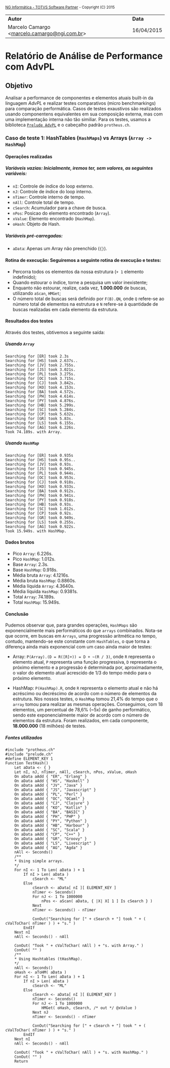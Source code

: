 <small><a href="http://ngi.com.br">NG Informática - TOTVS Software Partner</a> - Copyright (C) 2015</small>

<table>
<tr>
    <td><b>Autor</b></td>
    <td><b>Data</b></td>
</tr>
<tr>
    <td>Marcelo Camargo &lt;<a href="mailto:marcelo.camargo@ngi.com.br">marcelo.camargo@ngi.com.br</a>&gt;</td>
    <td>16/04/2015</td>
</tr>
</table>

# Relatório de Análise de Performance com AdvPL

## Objetivo

Analisar a performance de componentes e elementos atuais built-in da linguagem
*AdvPL* e realizar testes comparativos (micro benchmarkings) para comparação
performática. Casos de testes exaustivos são realizados usando componentens
equivalentes em sua composição externa, mas com uma implementação interna não
tão similiar. Para os testes, usamos a biblioteca [`Prelude AdvPL`](https://github.com/nginformatica/prelude-advpl) e o cabeçalho padrão `protheus.ch`.

### Caso de teste 1: HashTables (`HashMaps`) vs Arrays (`Array -> HashMap`)

#### Operações realizadas

##### Variáveis vazias: Inicialmente, iremos ter, sem valores, as seguintes variáveis:
- `nI`: Controle de índice do loop externo.
- `nJ`: Controle de índice do loop interno.
- `nTimer`: Controle interno de tempo.
- `nAll`: Controle total de tempo.
- `cSearch`: Acumulador para a chave de busca.
- `nPos`: Posicao do elemento encontrado (`Array`).
- `xValue`: Elemento encontrado (`HashMap`).
- `oHash`: Objeto de Hash.

##### Variáveis pré-carregadas:
- `aData`: Apenas um Array não preenchido (`{}`).

#### Rotina de execução: Seguiremos a seguinte rotina de execução e testes:
- Percorra todos os elementos da nossa estrutura (`+ 1` elemento indefinido);
- Quando estourar o índice, torne a pesquisa um valor inexistente;
- Enquanto não estourar, realize, cada vez, **1.000.000** de buscas, utilizando `aScan`, `HMGet`;
- O número total de buscas será definido por `F(B).QN`, onde `Q` refere-se ao número total de elementos na estrutura e `N` refere-se à quantidade de buscas realizadas em cada elemento da estrutura.
 
#### Resultados dos testes

Através dos testes, obtivemos a seguinte saída:

##### Usando `Array`
```
Searching for [ER] took 2.3s
Searching for [HS] took 2.637s..
Searching for [JV] took 2.755s.
Searching for [JS] took 3.021s.
Searching for [PL] took 3.275s.
Searching for [OC] took 3.715s.
Searching for [CJ] took 3.842s.
Searching for [KO] took 4.153s.
Searching for [BA] took 4.572s.
Searching for [PH] took 4.614s.
Searching for [PY] took 4.876s.
Searching for [HB] took 5.299s.
Searching for [SC] took 5.284s.
Searching for [CP] took 5.632s.
Searching for [GR] took 5.83s.
Searching for [LS] took 6.155s.
Searching for [AG] took 6.226s.
Took 74.189s. with Array.
```

##### Usando `HashMap`
```
Searching for [ER] took 0.935s
Searching for [HS] took 0.95s..
Searching for [JV] took 0.93s.
Searching for [JS] took 0.945s.
Searching for [PL] took 0.944s.
Searching for [OC] took 0.953s.
Searching for [CJ] took 0.918s.
Searching for [KO] took 0.933s.
Searching for [BA] took 0.912s.
Searching for [PH] took 0.941s.
Searching for [PY] took 0.918s.
Searching for [HB] took 0.93s.
Searching for [SC] took 1.012s.
Searching for [CP] took 0.92s.
Searching for [GR] took 0.949s.
Searching for [LS] took 0.255s.
Searching for [AG] took 0.922s.
Took 15.949s. with HashMap.
```

#### Dados brutos

- Pico `Array`: 6.226s.
- Pico `HashMap`: 1.012s.
- Base `Array`: 2.3s.
- Base `HashMap`: 0.918s.
- Média bruta `Array`: 4.1216s.
- Média bruta `HashMap`: 0.8860s.
- Média líquida `Array`: 4.3640s.
- Média líquida `HashMap`: 0.9381s.
- Total `Array`: 74.189s.
- Total `HashMap`: 15.949s.

#### Conclusão

Pudemos observar que, para grandes operações, `HashMaps` são exponencialmente mais performáticos do que `arrays` combinados. Nota-se que ocorre, em buscas em `Arrays`, uma progressão aritmética no tempo, contudo, mantendo-se este constante com `HashTables`, o que torna a diferença ainda mais exponencial com um caso ainda maior de testes:

- Array: `P(Array).(D = R([R]+)) = D + ~(R / 3)`, onde `R` representa o elemento atual, `P` representa uma função progressiva, `D` representa o próximo elemento e a progressão é determinada por, aproximadamente, o valor do elemento atual
acrescido de 1/3 do tempo médio para o próximo elemento.

- HashMap: `P(HashMap).R`, onde `R` representa o elemento atual e não há acréscimo ou decréscimo de acordo com o número de elementos da estrutura. Nos nossos testes, o `HashMap` tomou 21,4% do tempo que o `array` tomou para realizar as
mesmas operações. Conseguimos, com 18 elementos, um percentual de 78,6% (~5x) de ganho performático, sendo este exponencialmente maior de acordo com o número de elementos da estrutura. Foram realizados, em cada componente, **18.000.000** (18 milhões) de testes.

##### Fontes utilizados

```xbase
#include "protheus.ch"
#include "prelude.ch"
#define ELEMENT_KEY 1
Function TestHash()
    Let aData <- { }
    Let nI, nJ, nTimer, nAll, cSearch, nPos, xValue, oHash
    On aData aAdd { "ER", "Erlang" }
    On aData aAdd { "HS", "Haskell" }
    On aData aAdd { "JV", "Java" }
    On aData aAdd { "JS", "Javascript" }
    On aData aAdd { "PL", "Perl" }
    On aData aAdd { "OC", "OCaml" }
    On aData aAdd { "CJ", "Clojure" }
    On aData aAdd { "KO", "Kotlin" }
    On aData aAdd { "BA", "BASIC" }
    On aData aAdd { "PH", "PHP" }
    On aData aAdd { "PY", "Python" }
    On aData aAdd { "HB", "Harbour" }
    On aData aAdd { "SC", "Scala" }
    On aData aAdd { "CP", "C++" }
    On aData aAdd { "GR", "Groovy" }
    On aData aAdd { "LS", "Livescript" }
    On aData aAdd { "AG", "Agda" }
    nAll <- Seconds()
    /**
    * Using simple arrays.
    */
    For nI <- 1 To Len( aData ) + 1
        If nI > Len( aData )
            cSearch <- "ML"
        Else
            cSearch <- aData[ nI ][ ELEMENT_KEY ]
            nTimer <- Seconds()
            For nJ <- 1 To 1000000
                nPos <- aScan( aData, { |X| X[ 1 ] Is cSearch } )
            Next
            nTimer <- Seconds() - nTimer
            
            ConOut("Searching for [" + cSearch + "] took " + ( cValToChar( nTimer ) ) + "s." )
        EndIf
    Next nI
    nAll <- Seconds() - nAll

    ConOut( "Took " + cValToChar( nAll ) + "s. with Array." )
    ConOut( "" )
    /**
    * Using Hashtables (tHashMap).
    */
    nAll <- Seconds()
    oHash <- aToHM( aData )
    For nI <- 1 To Len( aData ) + 1
        If nI > Len( aData )
            cSearch <- "ML"
        Else
            cSearch <- aData[ nI ][ ELEMENT_KEY ]
            nTimer <- Seconds()
            For nJ <- 1 To 1000000
                HMGet( oHash, cSearch, /* out */ @xValue )
            Next nJ
            nTimer <- Seconds() - nTimer

            ConOut("Searching for [" + cSearch + "] took " + ( cValToChar( nTimer ) ) + "s." )
        EndIf
    Next nI
    nAll <- Seconds() - nAll

    ConOut( "Took " + cValToChar( nAll ) + "s. with HashMap." )
    ConOut( "" )
    Return
```
